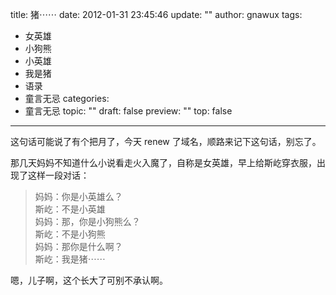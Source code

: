 title: 猪⋯⋯
date: 2012-01-31 23:45:46
update: ""
author: gnawux
tags:
- 女英雄
- 小狗熊
- 小英雄
- 我是猪
- 语录
- 童言无忌
categories:
- 童言无忌
topic: ""
draft: false
preview: ""
top: false


---


<p>这句话可能说了有个把月了，今天 renew 了域名，顺路来记下这句话，别忘了。</p>
<p>那几天妈妈不知道什么小说看走火入魔了，自称是女英雄，早上给斯屹穿衣服，出现了这样一段对话：</p>
<blockquote><p>妈妈：你是小英雄么？<br />
斯屹：不是小英雄<br />
妈妈：那，你是小狗熊么？<br />
斯屹：不是小狗熊<br />
妈妈：那你是什么啊？<br />
斯屹：我是猪⋯⋯</p></blockquote>
<p>嗯，儿子啊，这个长大了可别不承认啊。</p>
